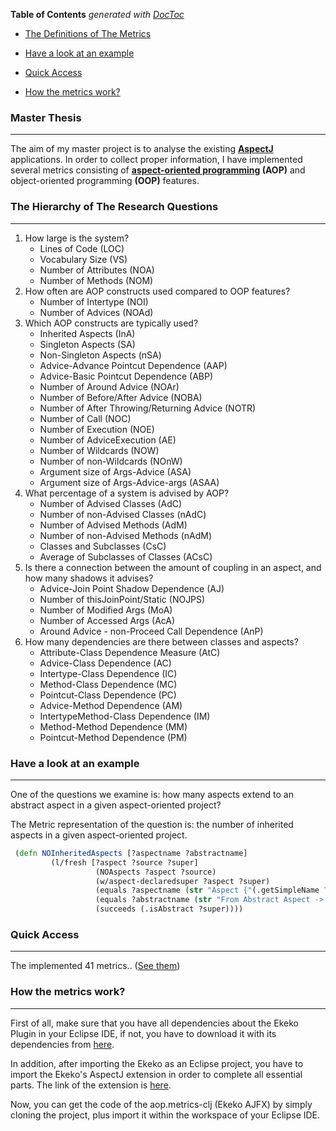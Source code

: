 **Table of Contents**  *generated with [DocToc](http://doctoc.herokuapp.com/)*

- [The Definitions of The Metrics](#the-definitions-of-the-metrics)

- [Have a look at an example](#have-a-look-at-an-example)

- [Quick Access](#quick-access)

- [How the metrics work?](#how-to-run-the-metrics)

### Master Thesis
---

The aim of my master project is to analyse the existing **[AspectJ](http://eclipse.org/aspectj/)** applications. In order to collect proper information, I have implemented several metrics consisting of **[aspect-oriented programming](http://en.wikipedia.org/wiki/Aspect-oriented_programming) (AOP)** and object-oriented programming **(OOP)** features.

### The Hierarchy of The Research Questions 
---

1.	How large is the system?
	*	Lines of Code (LOC) 
	*	Vocabulary Size (VS) 
	*	Number of Attributes (NOA) 
	*	Number of Methods (NOM)
2.	How often are AOP constructs used compared to OOP features?
	*	Number of Intertype (NOI)
	*	Number of Advices (NOAd)
3.	Which AOP constructs are typically used?
	*	Inherited Aspects (InA)
	*	Singleton Aspects (SA)
	*	Non-Singleton Aspects (nSA)
	*	Advice-Advance Pointcut Dependence (AAP)
	*	Advice-Basic Pointcut Dependence (ABP)
	*	Number of Around Advice (NOAr)
	*	Number of Before/After Advice (NOBA)
	*	Number of After Throwing/Returning Advice (NOTR)
	*	Number of Call (NOC)
	*	Number of Execution (NOE)
	*	Number of AdviceExecution (AE)
	*	Number of Wildcards (NOW)
	*	Number of non-Wildcards (NOnW)
	*	Argument size of Args-Advice (ASA)
	*	Argument size of Args-Advice-args (ASAA)
4.	What percentage of a system is advised by AOP?
	*	Number of Advised Classes (AdC)
	*	Number of non-Advised Classes (nAdC)
	*	Number of Advised Methods (AdM)
	*   Number of non-Advised Methods (nAdM)
	*	Classes and Subclasses (CsC)
	*	Average of Subclasses of Classes (ACsC)
5.	Is there a connection between the amount of coupling in an aspect, and how many shadows it advises?
	*	Advice-Join Point Shadow Dependence (AJ)
	*	Number of thisJoinPoint/Static (NOJPS)
	*	Number of Modified Args (MoA)
	*	Number of Accessed Args (AcA)
	*	Around Advice - non-Proceed Call Dependence (AnP)
6.	How many dependencies are there between classes and aspects?	
	*	Attribute-Class Dependence Measure (AtC)
	*	Advice-Class Dependence (AC)
	*	Intertype-Class Dependence (IC) 
	*	Method-Class Dependence (MC) 
	*	Pointcut-Class Dependence (PC) 
	*	Advice-Method Dependence (AM) 
	*	IntertypeMethod-Class Dependence (IM) 
	*	Method-Method Dependence (MM) 
	*	Pointcut-Method Dependence (PM) 


### Have a look at an example
---
One of the questions we examine is: how many aspects extend to an abstract aspect in a given aspect-oriented project?

The Metric representation of the question is: the number of inherited aspects in a given aspect-oriented project.

```Clojure
 (defn NOInheritedAspects [?aspectname ?abstractname]
         (l/fresh [?aspect ?source ?super]
                   (NOAspects ?aspect ?source)
                   (w/aspect-declaredsuper ?aspect ?super)
                   (equals ?aspectname (str "Aspect {"(.getSimpleName ?aspect)"}"))
                   (equals ?abstractname (str "From Abstract Aspect -> "(.getSimpleName ?super)))
                   (succeeds (.isAbstract ?super))))
```

### Quick Access
---

The implemented 41 metrics.. ([See them](https://github.com/ozlerhakan/AOPMetrics-EkekoAJFX/blob/master/Ekeko%20AJFX/src/ekeko_ajfx/AOPMetrics.clj))

### How the metrics work?
---

First of all, make sure that you have all dependencies about the Ekeko Plugin in your Eclipse IDE, if not, you have to download it with its dependencies from [here](https://github.com/cderoove/damp.ekeko/wiki/Getting-Started-with-Ekeko). 

In addition, after importing the Ekeko as an Eclipse project, you have to import the Ekeko's AspectJ extension in order to complete all essential parts. The link of the extension is [here](https://github.com/cderoove/damp.ekeko.aspectj).

Now, you can get the code of the aop.metrics-clj (Ekeko AJFX) by simply cloning the project, plus import it within the workspace of your Eclipse IDE.

